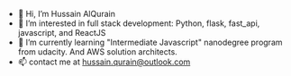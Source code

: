 - 👋 Hi, I’m Hussain AlQurain
- 👀 I’m interested in full stack development: Python, flask, fast_api, javascript, and ReactJS
- 🌱 I’m currently learning "Intermediate Javascript" nanodegree program from udacity. And AWS solution architects.
- 📫 contact me at hussain.qurain@outlook.com

<!---
HussainAlQurain/HussainAlQurain is a ✨ special ✨ repository because its `README.md` (this file) appears on your GitHub profile.
You can click the Preview link to take a look at your changes.
--->
